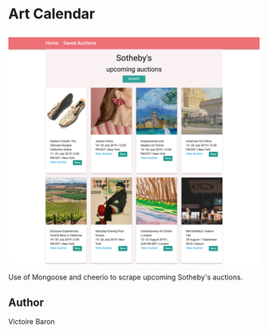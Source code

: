 # Art Calendar

## 


![site Screenshot](public/image/site.png)

Use of Mongoose and cheerio to scrape upcoming Sotheby's auctions.


## Author
Victoire Baron
